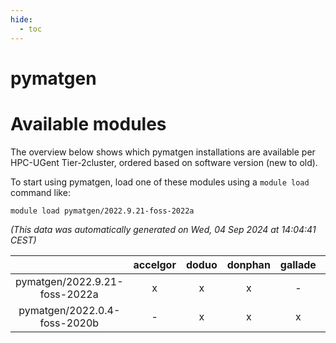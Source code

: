 ```yaml
---
hide:
  - toc
---
```


pymatgen
========

# Available modules


The overview below shows which pymatgen installations are available per HPC-UGent Tier-2cluster, ordered based on software version (new to old).

To start using pymatgen, load one of these modules using a `module load` command like:

```shell
module load pymatgen/2022.9.21-foss-2022a
```

*(This data was automatically generated on Wed, 04 Sep 2024 at 14:04:41 CEST)*  

| |accelgor|doduo|donphan|gallade|joltik|shinx|skitty|
| :---: | :---: | :---: | :---: | :---: | :---: | :---: | :---: |
|pymatgen/2022.9.21-foss-2022a|x|x|x|-|x|-|x|
|pymatgen/2022.0.4-foss-2020b|-|x|x|x|x|-|x|
